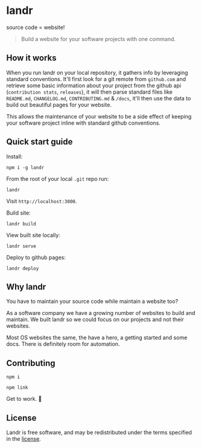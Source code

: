 # landr

source code = website!

> Build a website for your software projects with one command.

## How it works

When you run landr on your local repository, it gathers info by leveraging standard conventions.
It'll first look for a git remote from `github.com` and retrieve some basic information about your project from the github api (`contribution stats`, `releases`), it will then parse standard files like `README.md`, `CHANGELOG.md`, `CONTRIBUTING.md` & `/docs`, it'll then use the data to build out beautiful pages for your website.

This allows the maintenance of your website to be a side effect of keeping your software project inline with standard github conventions.

## Quick start guide

Install:
```
npm i -g landr
```

From the root of your local `.git` repo run:
```
landr
```

Visit `http://localhost:3000`.

Build site:
```
landr build
```

View built site locally:
```
landr serve
```

Deploy to github pages:
```
landr deploy
```

## Why landr

You have to maintain your source code while maintain a website too?

As a software company we have a growing number of websites to build and maintain. We built landr so we could focus on our projects and not their websites.

Most OS websites the same, the have a hero, a getting started and some docs. There is definitely room for automation.


## Contributing

```
npm i
```

```
npm link
```

Get to work. 👷

## License

Landr is free software, and may be redistributed under the terms specified in the [license](LICENSE).

